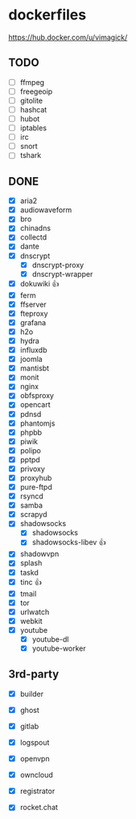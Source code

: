 dockerfiles
===========

<https://hub.docker.com/u/vimagick/>

## TODO

- [ ] ffmpeg
- [ ] freegeoip
- [ ] gitolite
- [ ] hashcat
- [ ] hubot
- [ ] iptables
- [ ] irc
- [ ] snort
- [ ] tshark

## DONE

- [x] aria2
- [x] audiowaveform
- [x] bro
- [x] chinadns
- [x] collectd
- [x] dante
- [x] dnscrypt
    - [x] dnscrypt-proxy
    - [x] dnscrypt-wrapper
- [x] dokuwiki :+1:
- [x] ferm
- [x] ffserver
- [x] fteproxy
- [x] grafana
- [x] h2o
- [x] hydra
- [x] influxdb
- [x] joomla
- [x] mantisbt
- [x] monit
- [x] nginx
- [x] obfsproxy
- [x] opencart
- [x] pdnsd
- [x] phantomjs
- [x] phpbb
- [x] piwik
- [x] polipo
- [x] pptpd
- [x] privoxy
- [x] proxyhub
- [x] pure-ftpd
- [x] rsyncd
- [x] samba
- [x] scrapyd
- [x] shadowsocks
    - [x] shadowsocks
    - [x] shadowsocks-libev :+1:
- [x] shadowvpn
- [x] splash
- [x] taskd
- [x] tinc :+1:
- [x] tmail
- [x] tor
- [x] urlwatch
- [x] webkit
- [x] youtube
    - [x] youtube-dl
    - [x] youtube-worker

## 3rd-party

- [x] builder
- [x] ghost
- [x] gitlab
- [x] logspout
- [x] openvpn
- [x] owncloud
- [x] registrator
- [x] rocket.chat

